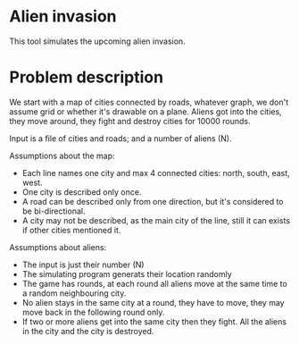 # Alien invasion

This tool simulates the upcoming alien invasion.

# Problem description

We start with a map of cities connected by roads, whatever graph, we don't assume grid or whether
it's drawable on a plane. Aliens got into the cities, they move around, they fight and destroy
cities for 10000 rounds.

Input is a file of cities and roads; and a number of aliens (N).

Assumptions about the map:
* Each line names one city and max 4 connected cities: north, south, east, west.
* One city is described only once.
* A road can be described only from one direction, but it's considered to be bi-directional.
* A city may not be described, as the main city of the line, still it can exists if other cities
  mentioned it.

Assumptions about aliens:
* The input is just their number (N)
* The simulating program generats their location randomly
* The game has rounds, at each round all aliens move at the same time to a random neighbouring city.
* No alien stays in the same city at a round, they have to move,
  they may move back in the following round only.
* If two or more aliens get into the same city then they fight. All the aliens in the city and the
  city is destroyed.
